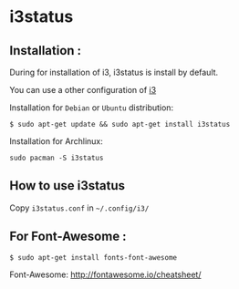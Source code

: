 # i3status
## Installation :
During for installation of i3, i3status is install by default.

You can use a other configuration of [i3](https://github.com/PhineasPhreak/dotfiles/tree/master/configs/i3wm/.config/i3)

Installation for `Debian` or `Ubuntu` distribution:
```shell
$ sudo apt-get update && sudo apt-get install i3status
```

Installation for Archlinux:
```shell
sudo pacman -S i3status
```

## How to use i3status
Copy `i3status.conf` in `~/.config/i3/`

## For Font-Awesome :
```shell
$ sudo apt-get install fonts-font-awesome
```
Font-Awesome: http://fontawesome.io/cheatsheet/
